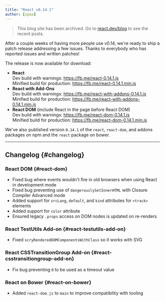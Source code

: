 ```yaml
---
title: "React v0.14.1"
author: [zpao]
---
```


<div class="scary">

> This blog site has been archived. Go to [react.dev/blog](https://pt-br.react.dev/blog) to see the recent posts.

</div>

After a couple weeks of having more people use v0.14, we're ready to ship a patch release addressing a few issues. Thanks to everybody who has reported issues and written patches!

The release is now available for download:

* **React**  
  Dev build with warnings: <https://fb.me/react-0.14.1.js>  
  Minified build for production: <https://fb.me/react-0.14.1.min.js>  
* **React with Add-Ons**  
  Dev build with warnings: <https://fb.me/react-with-addons-0.14.1.js>  
  Minified build for production: <https://fb.me/react-with-addons-0.14.1.min.js>  
* **React DOM** (include React in the page before React DOM)  
  Dev build with warnings: <https://fb.me/react-dom-0.14.1.js>  
  Minified build for production: <https://fb.me/react-dom-0.14.1.min.js>  

We've also published version `0.14.1` of the `react`, `react-dom`, and addons packages on npm and the `react` package on bower.

- - -

## Changelog {#changelog}

### React DOM {#react-dom}
- Fixed bug where events wouldn't fire in old browsers when using React in development mode
- Fixed bug preventing use of `dangerouslySetInnerHTML` with Closure Compiler Advanced mode
- Added support for `srcLang`, `default`, and `kind` attributes for `<track>` elements
- Added support for `color` attribute
- Ensured legacy `.props` access on DOM nodes is updated on re-renders

### React TestUtils Add-on {#react-testutils-add-on}
- Fixed `scryRenderedDOMComponentsWithClass` so it works with SVG

### React CSSTransitionGroup Add-on {#react-csstransitiongroup-add-on}
- Fix bug preventing `0` to be used as a timeout value

### React on Bower {#react-on-bower}
- Added `react-dom.js` to `main` to improve compatibility with tooling
